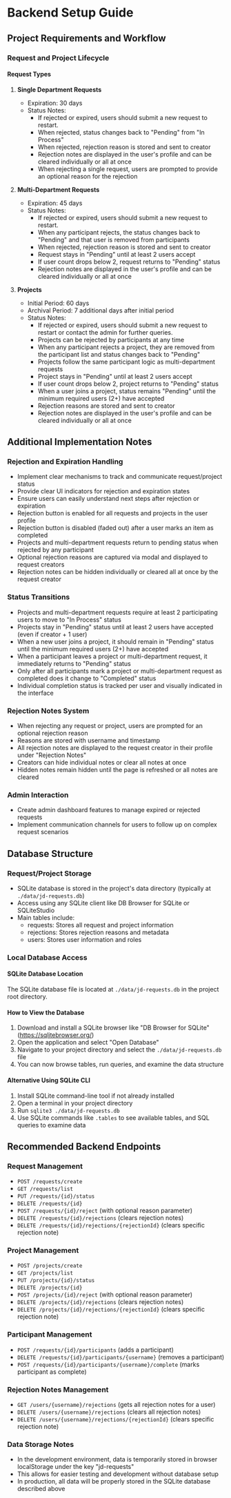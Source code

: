 
# Backend Setup Guide

## Project Requirements and Workflow

### Request and Project Lifecycle

#### Request Types
1. **Single Department Requests**
   - Expiration: 30 days
   - Status Notes: 
     - If rejected or expired, users should submit a new request to restart.
     - When rejected, status changes back to "Pending" from "In Process"
     - When rejected, rejection reason is stored and sent to creator
     - Rejection notes are displayed in the user's profile and can be cleared individually or all at once
     - When rejecting a single request, users are prompted to provide an optional reason for the rejection

2. **Multi-Department Requests**
   - Expiration: 45 days
   - Status Notes: 
     - If rejected or expired, users should submit a new request to restart.
     - When any participant rejects, the status changes back to "Pending" and that user is removed from participants
     - When rejected, rejection reason is stored and sent to creator
     - Request stays in "Pending" until at least 2 users accept
     - If user count drops below 2, request returns to "Pending" status
     - Rejection notes are displayed in the user's profile and can be cleared individually or all at once

3. **Projects**
   - Initial Period: 60 days
   - Archival Period: 7 additional days after initial period
   - Status Notes: 
     - If rejected or expired, users should submit a new request to restart or contact the admin for further queries.
     - Projects can be rejected by participants at any time
     - When any participant rejects a project, they are removed from the participant list and status changes back to "Pending"
     - Projects follow the same participant logic as multi-department requests
     - Project stays in "Pending" until at least 2 users accept
     - If user count drops below 2, project returns to "Pending" status
     - When a user joins a project, status remains "Pending" until the minimum required users (2+) have accepted
     - Rejection reasons are stored and sent to creator
     - Rejection notes are displayed in the user's profile and can be cleared individually or all at once

## Additional Implementation Notes

### Rejection and Expiration Handling
- Implement clear mechanisms to track and communicate request/project status
- Provide clear UI indicators for rejection and expiration states
- Ensure users can easily understand next steps after rejection or expiration
- Rejection button is enabled for all requests and projects in the user profile
- Rejection button is disabled (faded out) after a user marks an item as completed
- Projects and multi-department requests return to pending status when rejected by any participant
- Optional rejection reasons are captured via modal and displayed to request creators
- Rejection notes can be hidden individually or cleared all at once by the request creator

### Status Transitions
- Projects and multi-department requests require at least 2 participating users to move to "In Process" status
- Projects stay in "Pending" status until at least 2 users have accepted (even if creator + 1 user)
- When a new user joins a project, it should remain in "Pending" status until the minimum required users (2+) have accepted
- When a participant leaves a project or multi-department request, it immediately returns to "Pending" status
- Only after all participants mark a project or multi-department request as completed does it change to "Completed" status
- Individual completion status is tracked per user and visually indicated in the interface

### Rejection Notes System
- When rejecting any request or project, users are prompted for an optional rejection reason
- Reasons are stored with username and timestamp
- All rejection notes are displayed to the request creator in their profile under "Rejection Notes"
- Creators can hide individual notes or clear all notes at once
- Hidden notes remain hidden until the page is refreshed or all notes are cleared

### Admin Interaction
- Create admin dashboard features to manage expired or rejected requests
- Implement communication channels for users to follow up on complex request scenarios

## Database Structure

### Request/Project Storage
- SQLite database is stored in the project's data directory (typically at `./data/jd-requests.db`)
- Access using any SQLite client like DB Browser for SQLite or SQLiteStudio
- Main tables include:
  - requests: Stores all request and project information
  - rejections: Stores rejection reasons and metadata
  - users: Stores user information and roles

### Local Database Access

#### SQLite Database Location
The SQLite database file is located at `./data/jd-requests.db` in the project root directory.

#### How to View the Database
1. Download and install a SQLite browser like "DB Browser for SQLite" (https://sqlitebrowser.org/)
2. Open the application and select "Open Database"
3. Navigate to your project directory and select the `./data/jd-requests.db` file
4. You can now browse tables, run queries, and examine the data structure

#### Alternative Using SQLite CLI
1. Install SQLite command-line tool if not already installed
2. Open a terminal in your project directory
3. Run `sqlite3 ./data/jd-requests.db`
4. Use SQLite commands like `.tables` to see available tables, and SQL queries to examine data

## Recommended Backend Endpoints

### Request Management
- `POST /requests/create`
- `GET /requests/list`
- `PUT /requests/{id}/status`
- `DELETE /requests/{id}`
- `POST /requests/{id}/reject` (with optional reason parameter)
- `DELETE /requests/{id}/rejections` (clears rejection notes)
- `DELETE /requests/{id}/rejections/{rejectionId}` (clears specific rejection note)

### Project Management
- `POST /projects/create`
- `GET /projects/list`
- `PUT /projects/{id}/status`
- `DELETE /projects/{id}`
- `POST /projects/{id}/reject` (with optional reason parameter)
- `DELETE /projects/{id}/rejections` (clears rejection notes)
- `DELETE /projects/{id}/rejections/{rejectionId}` (clears specific rejection note)

### Participant Management
- `POST /requests/{id}/participants` (adds a participant)
- `DELETE /requests/{id}/participants/{username}` (removes a participant)
- `POST /requests/{id}/participants/{username}/complete` (marks participant as complete)

### Rejection Notes Management
- `GET /users/{username}/rejections` (gets all rejection notes for a user)
- `DELETE /users/{username}/rejections` (clears all rejection notes)
- `DELETE /users/{username}/rejections/{rejectionId}` (clears specific rejection note)

### Data Storage Notes
- In the development environment, data is temporarily stored in browser localStorage under the key "jd-requests"
- This allows for easier testing and development without database setup
- In production, all data will be properly stored in the SQLite database described above
